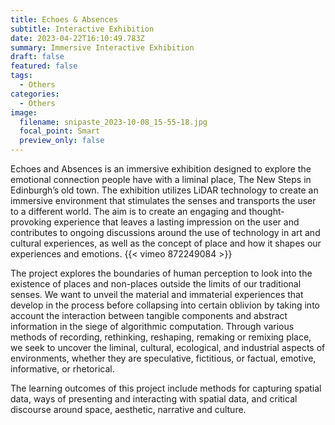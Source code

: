 ```yaml
---
title: Echoes & Absences
subtitle: Interactive Exhibition
date: 2023-04-22T16:10:49.783Z
summary: Immersive Interactive Exhibition
draft: false
featured: false
tags:
  - Others
categories:
  - Others
image:
  filename: snipaste_2023-10-08_15-55-18.jpg
  focal_point: Smart
  preview_only: false
---
```

Echoes and Absences is an immersive exhibition designed to explore the emotional connection people have with a liminal place, The New Steps in Edinburgh’s old town. The exhibition utilizes LiDAR technology to create an immersive environment that stimulates the senses and transports the user to a different world. The aim is to create an engaging and thought-provoking experience that leaves a lasting impression on the user and contributes to ongoing discussions around the use of technology in art and cultural experiences, as well as the concept of place and how it shapes our experiences and emotions.
{{< vimeo 872249084 >}} 


The project explores the boundaries of human perception to look into the existence of places and non-places outside the limits of our traditional senses. We want to unveil the material and immaterial experiences that develop in the process before collapsing into certain oblivion by taking into account the interaction between tangible components and abstract information in the siege of algorithmic computation. Through various methods of recording, rethinking, reshaping, remaking or remixing place, we seek to uncover the liminal, cultural, ecological, and industrial aspects of environments, whether they are speculative, fictitious, or factual, emotive, informative, or rhetorical.  


The learning outcomes of this project include methods for capturing spatial data, ways of presenting and interacting with spatial data, and critical discourse around space, aesthetic, narrative and culture.